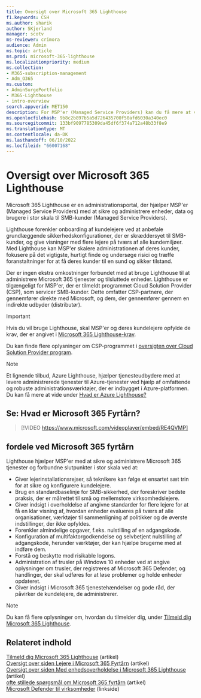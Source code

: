 ```yaml
---
title: Oversigt over Microsoft 365 Lighthouse
f1.keywords: CSH
ms.author: sharik
author: SKjerland
manager: scotv
ms-reviewer: crimora
audience: Admin
ms.topic: article
ms.prod: microsoft-365-lighthouse
ms.localizationpriority: medium
ms.collection:
- M365-subscription-management
- Adm_O365
ms.custom:
- AdminSurgePortfolio
- M365-Lighthouse
- intro-overview
search.appverid: MET150
description: For MSP'er (Managed Service Providers) kan du få mere at vide om, hvordan Microsoft 365 Lighthouse kan hjælpe dig med at sikre og administrere kundelejere på én placering.
ms.openlocfilehash: 9b8c2b897b5a5d726435700f50afd6030a340ec0
ms.sourcegitcommit: 133bf9097785309da45df6f374a712a48b33f8e9
ms.translationtype: MT
ms.contentlocale: da-DK
ms.lasthandoff: 06/10/2022
ms.locfileid: "66007168"
---
```

# <a name="overview-of-microsoft-365-lighthouse"></a>Oversigt over Microsoft 365 Lighthouse

Microsoft 365 Lighthouse er en administrationsportal, der hjælper MSP'er (Managed Service Providers) med at sikre og administrere enheder, data og brugere i stor skala til SMB-kunder (Managed Service Providers).

Lighthouse forenkler onboarding af kundelejere ved at anbefale grundlæggende sikkerhedskonfigurationer, der er skræddersyet til SMB-kunder, og give visninger med flere lejere på tværs af alle kundemiljøer. Med Lighthouse kan MSP'er skalere administrationen af deres kunder, fokusere på det vigtigste, hurtigt finde og undersøge risici og træffe foranstaltninger for at få deres kunder til en sund og sikker tilstand.

Der er ingen ekstra omkostninger forbundet med at bruge Lighthouse til at administrere Microsoft 365 tjenester og tilsluttede enheder. Lighthouse er tilgængeligt for MSP'er, der er tilmeldt programmet Cloud Solution Provider (CSP), som servicer SMB-kunder. Dette omfatter CSP-partnere, der gennemfører direkte med Microsoft, og dem, der gennemfører gennem en indirekte udbyder (distributør).

> [!IMPORTANT] 
> Hvis du vil bruge Lighthouse, skal MSP'er og deres kundelejere opfylde de krav, der er angivet i [Microsoft 365 Lighthouse-krav](m365-lighthouse-requirements.md).

Du kan finde flere oplysninger om CSP-programmet i [oversigten over Cloud Solution Provider program](/partner-center/csp-overview).

> [!NOTE]  
> Et lignende tilbud, Azure Lighthouse, hjælper tjenesteudbydere med at levere administrerede tjenester til Azure-tjenester ved hjælp af omfattende og robuste administrationsværktøjer, der er indbygget i Azure-platformen. Du kan få mere at vide under [Hvad er Azure Lighthouse?](/azure/lighthouse/overview)   

## <a name="watch-what-is-microsoft-365-lighthouse"></a>Se: Hvad er Microsoft 365 Fyrtårn?

> [!VIDEO https://www.microsoft.com/videoplayer/embed/RE4QVMP]

## <a name="microsoft-365-lighthouse-benefits"></a>fordele ved Microsoft 365 fyrtårn

Lighthouse hjælper MSP'er med at sikre og administrere Microsoft 365 tjenester og forbundne slutpunkter i stor skala ved at:

- Giver lejerinstallationsrejser, så teknikere kan følge et ensartet sæt trin for at sikre og konfigurere kundelejere. 
- Brug en standardbaselinje for SMB-sikkerhed, der foreskriver bedste praksis, der er målrettet til små og mellemstore virksomhedslejere. 
- Giver indsigt i overholdelse af angivne standarder for flere lejere for at få en klar visning af, hvordan enheder evalueres på tværs af alle organisationer, værktøjer til sammenligning af politikker og de øverste indstillinger, der ikke opfyldes. 
- Forenkler almindelige opgaver, f.eks. nulstilling af en adgangskode.
- Konfiguration af multifaktorgodkendelse og selvbetjent nulstilling af adgangskode, herunder værktøjer, der kan hjælpe brugerne med at indføre dem. 
- Forstå og beskytte mod risikable logons.
- Administration af trusler på Windows 10 enheder ved at angive oplysninger om trusler, der registreres af Microsoft 365 Defender, og handlinger, der skal udføres for at løse problemer og holde enheder opdateret.
- Giver indsigt i Microsoft 365 tjenestehændelser og gode råd, der påvirker de kundelejere, de administrerer.

> [!NOTE] 
> Du kan få flere oplysninger om, hvordan du tilmelder dig, under [Tilmeld dig Microsoft 365 Lighthouse](m365-lighthouse-sign-up.md).

## <a name="related-content"></a>Relateret indhold

[Tilmeld dig Microsoft 365 Lighthouse](m365-lighthouse-sign-up.md) (artikel)  
[Oversigt over siden Lejere i Microsoft 365 Fyrtårn](m365-lighthouse-tenants-page-overview.md) (artikel)   
[Oversigt over siden Med enhedsoverholdelse i Microsoft 365 Lighthouse](m365-lighthouse-device-compliance-page-overview.md) (artikel)   
[ofte stillede spørgsmål om Microsoft 365 fyrtårn](m365-lighthouse-faq.yml) (artikel)   
[Microsoft Defender til virksomheder](../security/defender-business/index.yml) (linkside)